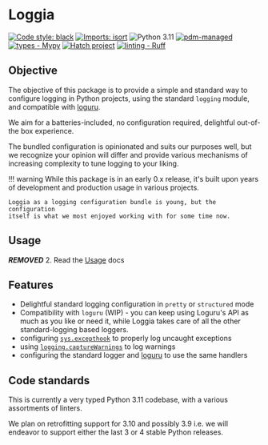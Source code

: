 # Loggia

[![Code style: black](https://img.shields.io/badge/code%20style-black-000000.svg)](https://github.com/psf/black) [![Imports: isort](https://img.shields.io/badge/%20imports-isort-%231674b1?style=flat&labelColor=ef8336)](https://pycqa.github.io/isort/) ![Python 3.11](https://img.shields.io/badge/python-3.11-blue?style=flat) [![pdm-managed](https://img.shields.io/badge/pdm-managed-blueviolet)](https://pdm.fming.dev) [![types - Mypy](https://img.shields.io/badge/types-Mypy-blue.svg)](https://github.com/python/mypy) [![Hatch project](https://img.shields.io/badge/%F0%9F%A5%9A-Hatch-4051b5.svg)](https://github.com/pypa/hatch) [![linting - Ruff](https://img.shields.io/endpoint?url=https://raw.githubusercontent.com/charliermarsh/ruff/main/assets/badge/v0.json)](https://github.com/charliermarsh/ruff)

## Objective

The objective of this package is to provide a simple and standard way to configure logging in Python projects, using the standard `logging` module, and compatible with [loguru](https://loguru.readthedocs.io/en/stable/index.html).

We aim for a batteries-included, no configuration required, delightful out-of-the box experience.

The bundled configuration is opinionated and suits our purposes well, but we recognize your opinion will differ and provide various mechanisms of increasing complexity to tune logging to your liking.

!!! warning
    While this package is in an early 0.x release, it's built upon years of
    development and production usage in various projects.

    Loggia as a logging configuration bundle is young, but the configuration
    itself is what we most enjoyed working with for some time now.

## Usage

***REMOVED***
2. Read the [Usage](docs/usage.md) docs

## Features

- Delightful standard logging configuration in `pretty` or `structured` mode
- Compatibility with `loguru` (WIP) - you can keep using Loguru's API as much as you like or need it, while Loggia takes care of all the other standard-logging based loggers.
- configuring [`sys.excepthook`](https://docs.python.org/3/library/sys.html#sys.excepthook) to properly log uncaught exceptions
- using [`logging.captureWarnings`](https://docs.python.org/3/library/logging.html#logging.captureWarnings_warnings) to log warnings
- configuring the standard logger and [loguru](https://loguru.readthedocs.io/en/stable/index.html) to use the same handlers


## Code standards

This is currently a very typed Python 3.11 codebase, with a various assortments
of linters.

We plan on retrofitting support for 3.10 and possibly 3.9 i.e. we will endeavor to support either the last 3 or 4 stable Python releases.
